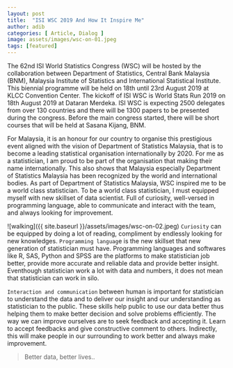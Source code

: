 ```yaml
---
layout: post
title:  "ISI WSC 2019 And How It Inspire Me"
author: adib
categories: [ Article, Dialog ]
image: assets/images/wsc-on-01.jpeg
tags: [featured]
---
```

The 62nd ISI World Statistics Congress (WSC) will be hosted by the collaboration between Department of Statistics, Central Bank Malaysia (BNM), Malaysia Institute of Statistics and International Statistical Institute. This biennial programme will be held on 18th until 23rd August 2019 at KLCC Convention Center. The kickoff of ISI WSC is World Stats Run 2019 on 18th August 2019 at Dataran Merdeka. ISI WSC is expecting 2500 delegates from over 130 countries and there will be 1300 papers to be presented during the congress. Before the main congress started, there will be short courses that will be held at Sasana Kijang, BNM. 

For Malaysia, it is an honour for our country to organise this prestigious event aligned with the vision of Department of Statistics Malaysia, that is to become a leading statistical organisation internationally by 2020. For me as a statistician, I am proud to be part of the organisation that making their name internationally. This also shows that Malaysia especially Department of Statistics Malaysia has been recognized by the world and international bodies. As part of Department of Statistics Malaysia, WSC inspired me to be a world class statistician. To be a world class statistician, I must equipped myself with new skillset of data scientist. Full of curiosity, well-versed in programming language, able to communicate and interact with the team, and always looking for improvement. 

![walking]({{ site.baseurl }}/assets/images/wsc-on-02.jpeg) 
`Curiosity` can be equipped by doing a lot of reading, compliment by endlessly looking for new knowledges. `Programming languag`e is the new skillset that new generation of statistician must have. Programming languages and softwares like R, SAS, Python and SPSS are the platforms to make statistician job better, provide more accurate and reliable data and provide better insight. Eventhough statistician work a lot with data and numbers, it does not mean that statistician can work in silo. 

`Interaction and communication` between human is important for statistician to understand the data and to deliver our insight and our understanding as statistician to the public. These skills help public to use our data better thus helping them to make better decision and solve problems efficiently. The way we can improve ourselves are to seek feedback and accepting it. Learn to accept feedbacks and give constructive comment to others. Indirectly, this will make people in our surrounding to work better and always make improvement. 

> Better data, better lives..
